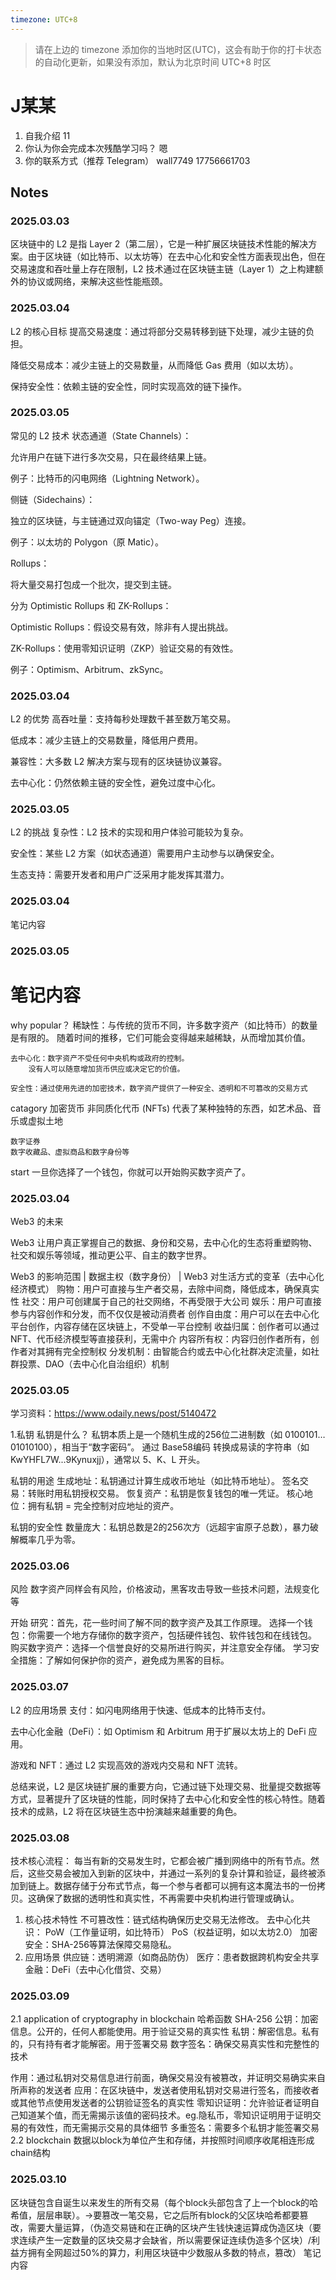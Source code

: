 ```yaml
---
timezone: UTC+8
---
```


> 请在上边的 timezone 添加你的当地时区(UTC)，这会有助于你的打卡状态的自动化更新，如果没有添加，默认为北京时间 UTC+8 时区


# J某某


1. 自我介绍  11
2. 你认为你会完成本次残酷学习吗？ 嗯
3. 你的联系方式（推荐 Telegram）  wall7749   17756661703

## Notes

<!-- Content_START -->
### 2025.03.03

区块链中的 L2 是指 Layer 2（第二层），它是一种扩展区块链技术性能的解决方案。由于区块链（如比特币、以太坊等）在去中心化和安全性方面表现出色，但在交易速度和吞吐量上存在限制，L2 技术通过在区块链主链（Layer 1）之上构建额外的协议或网络，来解决这些性能瓶颈。
### 2025.03.04
L2 的核心目标
提高交易速度：通过将部分交易转移到链下处理，减少主链的负担。

降低交易成本：减少主链上的交易数量，从而降低 Gas 费用（如以太坊）。

保持安全性：依赖主链的安全性，同时实现高效的链下操作。
### 2025.03.05
常见的 L2 技术
状态通道（State Channels）：

允许用户在链下进行多次交易，只在最终结果上链。

例子：比特币的闪电网络（Lightning Network）。

侧链（Sidechains）：

独立的区块链，与主链通过双向锚定（Two-way Peg）连接。

例子：以太坊的 Polygon（原 Matic）。

Rollups：

将大量交易打包成一个批次，提交到主链。

分为 Optimistic Rollups 和 ZK-Rollups：

Optimistic Rollups：假设交易有效，除非有人提出挑战。

ZK-Rollups：使用零知识证明（ZKP）验证交易的有效性。

例子：Optimism、Arbitrum、zkSync。
### 2025.03.04
L2 的优势
高吞吐量：支持每秒处理数千甚至数万笔交易。

低成本：减少主链上的交易数量，降低用户费用。

兼容性：大多数 L2 解决方案与现有的区块链协议兼容。

去中心化：仍然依赖主链的安全性，避免过度中心化。
### 2025.03.05
L2 的挑战
复杂性：L2 技术的实现和用户体验可能较为复杂。

安全性：某些 L2 方案（如状态通道）需要用户主动参与以确保安全。

生态支持：需要开发者和用户广泛采用才能发挥其潜力。
### 2025.03.04
笔记内容
### 2025.03.05
笔记内容
=======
why popular？
    稀缺性：与传统的货币不同，许多数字资产（如比特币）的数量是有限的。
        随着时间的推移，它们可能会变得越来越稀缺，从而增加其价值。

    去中心化：数字资产不受任何中央机构或政府的控制。
        没有人可以随意增加货币供应或决定它的价值。

    安全性：通过使用先进的加密技术，数字资产提供了一种安全、透明和不可篡改的交易方式

catagory
    加密货币
    非同质化代币 (NFTs)
        代表了某种独特的东西，如艺术品、音乐或虚拟土地

    数字证券
    数字收藏品、虚拟商品和数字身份等
    

start
    一旦你选择了一个钱包，你就可以开始购买数字资产了。
### 2025.03.04
Web3 的未来

Web3 让用户真正掌握自己的数据、身份和交易，去中心化的生态将重塑购物、社交和娱乐等领域，推动更公平、自主的数字世界。

Web3 的影响范围 | 数据主权（数字身份） | Web3 对生活方式的变革（去中心化经济模式）
购物：用户可直接与生产者交易，去除中间商，降低成本，确保真实性
社交：用户可创建属于自己的社交网络，不再受限于大公司
娱乐：用户可直接参与内容创作和分发，而不仅仅是被动消费者
创作自由度：用户可以在去中心化平台创作，内容存储在区块链上，不受单一平台控制
收益归属：创作者可以通过 NFT、代币经济模型等直接获利，无需中介
内容所有权：内容归创作者所有，创作者对其拥有完全控制权
分发机制：由智能合约或去中心化社群决定流量，如社群投票、DAO（去中心化自治组织）机制
### 2025.03.05
学习资料：https://www.odaily.news/post/5140472

1.私钥 私钥是什么？ 私钥本质上是一个随机生成的256位二进制数（如 0100101…01010100），相当于“数字密码”。 通过 Base58编码 转换成易读的字符串（如 KwYHFL7W...9Kynuxjj），通常以 5、K、L 开头。

私钥的用途 生成地址：私钥通过计算生成收币地址（如比特币地址）。 签名交易：转账时用私钥授权交易。 恢复资产：私钥是恢复钱包的唯一凭证。 核心地位：拥有私钥 = 完全控制对应地址的资产。

私钥的安全性 数量庞大：私钥总数是2的256次方（远超宇宙原子总数），暴力破解概率几乎为零。
### 2025.03.06
风险
数字资产同样会有风险，价格波动，黑客攻击导致一些技术问题，法规变化等

开始
研究：首先，花一些时间了解不同的数字资产及其工作原理。
选择一个钱包：你需要一个地方存储你的数字资产，包括硬件钱包、软件钱包和在线钱包。
购买数字资产：选择一个信誉良好的交易所进行购买，并注意安全存储。
学习安全措施：了解如何保护你的资产，避免成为黑客的目标。
### 2025.03.07
 L2 的应用场景
支付：如闪电网络用于快速、低成本的比特币支付。

去中心化金融（DeFi）：如 Optimism 和 Arbitrum 用于扩展以太坊上的 DeFi 应用。

游戏和 NFT：通过 L2 实现高效的游戏内交易和 NFT 流转。

总结来说，L2 是区块链扩展的重要方向，它通过链下处理交易、批量提交数据等方式，显著提升了区块链的性能，同时保持了去中心化和安全性的核心特性。随着技术的成熟，L2 将在区块链生态中扮演越来越重要的角色。

### 2025.03.08

技术核心流程： 每当有新的交易发生时，它都会被广播到网络中的所有节点。然后，这些交易会被加入到新的区块中，并通过一系列的复杂计算和验证，最终被添加到链上。数据存储于分布式节点，每一个参与者都可以拥有这本魔法书的一份拷贝。这确保了数据的透明性和真实性，不再需要中央机构进行管理或确认。

1. 核心技术特性
不可篡改性：链式结构确保历史交易无法修改。
去中心化共识：
PoW（工作量证明，如比特币）
PoS（权益证明，如以太坊2.0）
加密安全：SHA-256等算法保障交易隐私。
2. 应用场景
供应链：透明溯源（如商品防伪）
医疗：患者数据跨机构安全共享
金融：DeFi（去中心化借贷、交易）
### 2025.03.09
2.1 application of cryptography in blockchain 哈希函数 SHA-256 公钥：加密信息。公开的，任何人都能使用。用于验证交易的真实性 私钥：解密信息。私有的，只有持有者才能解密。用于签署交易 数字签名：确保交易真实性和完整性的技术

作用：通过私钥对交易信息进行前面，确保交易没有被篡改，并证明交易确实来自所声称的发送者
应用：在区块链中，发送者使用私钥对交易进行签名，而接收者或其他节点使用发送者的公钥验证签名的真实性 零知识证明：允许验证者证明自己知道某个值，而无需揭示该值的密码技术。eg.隐私币，零知识证明用于证明交易的有效性，而无需揭示交易的具体细节 多重签名：需要多个私钥才能签署交易
2.2 blockchain 数据以block为单位产生和存储，并按照时间顺序收尾相连形成chain结构
### 2025.03.10
区块链包含自诞生以来发生的所有交易（每个block头部包含了上一个block的哈希值，层层串联）。->要篡改一笔交易，它之后所有block的父区块哈希都要篡改，需要大量运算，（伪造交易链和在正确的区块产生钱快速运算成伪造区块（要求连续产生一定数量的区块交易才会缺省，所以需要保证连续伪造多个区块）/利益方拥有全网超过50%的算力，利用区块链中少数服从多数的特点，篡改）
笔记内容
<!-- Content_END -->
